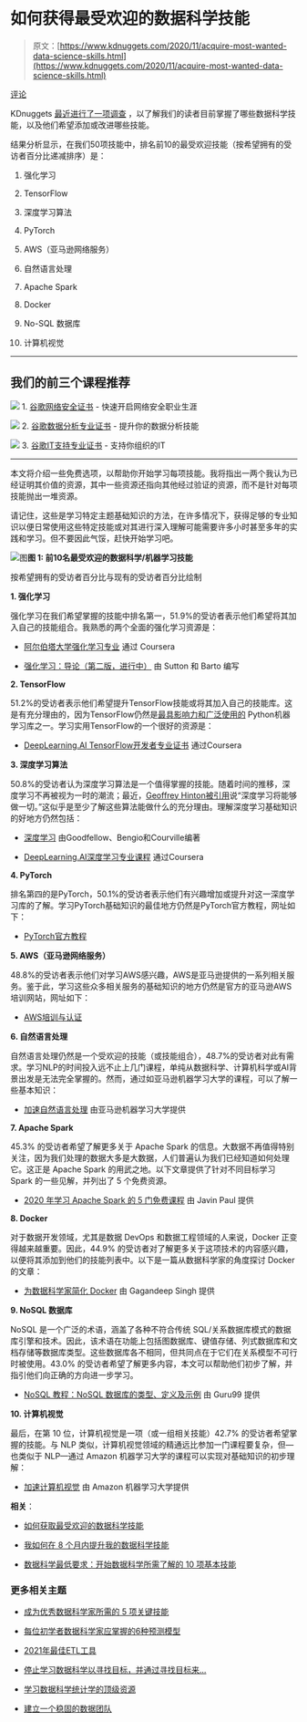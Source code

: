 # 如何获得最受欢迎的数据科学技能

> 原文：[https://www.kdnuggets.com/2020/11/acquire-most-wanted-data-science-skills.html](https://www.kdnuggets.com/2020/11/acquire-most-wanted-data-science-skills.html)

[评论](#comments)

KDnuggets [最近进行了一项调查](/2020/09/modern-data-science-skills.html) ，以了解我们的读者目前掌握了哪些数据科学技能，以及他们希望添加或改进哪些技能。

结果分析显示，在我们50项技能中，排名前10的最受欢迎技能（按希望拥有的受访者百分比递减排序）是：

1.  强化学习

1.  TensorFlow

1.  深度学习算法

1.  PyTorch

1.  AWS（亚马逊网络服务）

1.  自然语言处理

1.  Apache Spark

1.  Docker

1.  No-SQL 数据库

1.  计算机视觉

* * *

## 我们的前三个课程推荐

![](../Images/0244c01ba9267c002ef39d4907e0b8fb.png) 1\. [谷歌网络安全证书](https://www.kdnuggets.com/google-cybersecurity) - 快速开启网络安全职业生涯

![](../Images/e225c49c3c91745821c8c0368bf04711.png) 2\. [谷歌数据分析专业证书](https://www.kdnuggets.com/google-data-analytics) - 提升你的数据分析技能

![](../Images/0244c01ba9267c002ef39d4907e0b8fb.png) 3\. [谷歌IT支持专业证书](https://www.kdnuggets.com/google-itsupport) - 支持你组织的IT

* * *

本文将介绍一些免费选项，以帮助你开始学习每项技能。我将指出一两个我认为已经证明其价值的资源，其中一些资源还指向其他经过验证的资源，而不是针对每项技能抛出一堆资源。

请记住，这些是学习特定主题基础知识的方法，在许多情况下，获得足够的专业知识以便日常使用这些特定技能或对其进行深入理解可能需要许多小时甚至多年的实践和学习。但不要因此气馁，赶快开始学习吧。

![图](../Images/32448441178962a451e950eed98c3fbb.png)**图 1: 前10名最受欢迎的数据科学/机器学习技能**

按希望拥有的受访者百分比与现有的受访者百分比绘制

**1\. 强化学习**

强化学习在我们希望掌握的技能中排名第一，51.9%的受访者表示他们希望将其加入自己的技能组合。我熟悉的两个全面的强化学习资源是：

+   [阿尔伯塔大学强化学习专业](https://www.coursera.org/specializations/reinforcement-learning) 通过 Coursera

+   [强化学习：导论（第二版，进行中）](https://web.stanford.edu/class/psych209/Readings/SuttonBartoIPRLBook2ndEd.pdf) 由 Sutton 和 Barto 编写

**2\. TensorFlow**

51.2%的受访者表示他们希望提升TensorFlow技能或将其加入自己的技能库。这是有充分理由的，因为TensorFlow仍然是[最具影响力和广泛使用的](/2020/11/top-python-libraries-data-science-data-visualization-machine-learning.html) Python机器学习库之一。学习实用TensorFlow的一个很好的资源是：

+   [DeepLearning.AI TensorFlow开发者专业证书](https://www.coursera.org/professional-certificates/tensorflow-in-practice) 通过Coursera

**3. 深度学习算法**

50.8%的受访者认为深度学习算法是一个值得掌握的技能。随着时间的推移，深度学习不再被视为一时的潮流；最近，[Geoffrey Hinton被引用](https://www.technologyreview.com/2020/11/03/1011616/ai-godfather-geoffrey-hinton-deep-learning-will-do-everything/)说“深度学习将能够做一切。”这似乎是至少了解这些算法能做什么的充分理由。理解深度学习基础知识的好地方仍然包括：

+   [深度学习](https://www.deeplearningbook.org/) 由Goodfellow、Bengio和Courville编著

+   [DeepLearning.AI深度学习专业课程](https://www.coursera.org/specializations/deep-learning) 通过Coursera

**4. PyTorch**

排名第四的是PyTorch，50.1%的受访者表示他们有兴趣增加或提升对这一深度学习库的了解。学习PyTorch基础知识的最佳地方仍然是PyTorch官方教程，网址如下：

+   [PyTorch官方教程](https://pytorch.org/tutorials/)

**5. AWS（亚马逊网络服务）**

48.8%的受访者表示他们对学习AWS感兴趣，AWS是亚马逊提供的一系列相关服务。鉴于此，学习这些众多相关服务的基础知识的地方仍然是官方的亚马逊AWS培训网站，网址如下：

+   [AWS培训与认证](https://aws.amazon.com/training/)

**6. 自然语言处理**

自然语言处理仍然是一个受欢迎的技能（或技能组合），48.7%的受访者对此有需求。学习NLP的时间投入远不止上几门课程，单纯从数据科学、计算机科学或AI背景出发是无法完全掌握的。然而，通过如亚马逊机器学习大学的课程，可以了解一些基本知识：

+   [加速自然语言处理](/2020/08/accelerated-nlp-free-amazon-machine-learning-university.html) 由亚马逊机器学习大学提供

**7. Apache Spark**

45.3% 的受访者希望了解更多关于 Apache Spark 的信息。大数据不再值得特别关注，因为我们处理的数据大多是大数据，人们普遍认为我们已经知道如何处理它。这正是 Apache Spark 的用武之地。以下文章提供了针对不同目标学习 Spark 的一些见解，并列出了 5 个免费资源。

+   [2020 年学习 Apache Spark 的 5 门免费课程](https://medium.com/javarevisited/5-free-courses-to-learn-apache-spark-in-2020-bdff2d60c800) 由 Javin Paul 提供

**8\. Docker**

对于数据开发领域，尤其是数据 DevOps 和数据工程领域的人来说，Docker 正变得越来越重要。因此，44.9% 的受访者对了解更多关于这项技术的内容感兴趣，以便将其添加到他们的技能列表中。以下是一篇从数据科学家的角度探讨 Docker 的文章：

+   [为数据科学家简化 Docker](https://towardsdatascience.com/docker-made-easy-for-data-scientists-b32efbc23165) 由 Gagandeep Singh 提供

**9\. NoSQL 数据库**

NoSQL 是一个广泛的术语，涵盖了各种不符合传统 SQL/关系数据库模式的数据库引擎和技术。因此，该术语在功能上包括图数据库、键值存储、列式数据库和文档存储等数据库类型。这些数据库各不相同，但共同点在于它们在关系模型不可行时被使用。43.0% 的受访者希望了解更多内容，本文可以帮助他们初步了解，并指引他们向正确的方向进一步学习。

+   [NoSQL 教程：NoSQL 数据库的类型、定义及示例](https://www.guru99.com/nosql-tutorial.html) 由 Guru99 提供

**10\. 计算机视觉**

最后，在第 10 位，计算机视觉是一项（或一组相关技能）42.7% 的受访者希望掌握的技能。与 NLP 类似，计算机视觉领域的精通远比参加一门课程要复杂，但—也类似于 NLP—通过 Amazon 机器学习大学的课程可以实现对基础知识的初步理解：

+   [加速计算机视觉](https://www.kdnuggets.com/2020/08/accelerated-computer-vision-free-course-amazon.html) 由 Amazon 机器学习大学提供

**相关**：

+   [如何获取最受欢迎的数据科学技能](/2020/09/modern-data-science-skills.html)

+   [我如何在 8 个月内提升我的数据科学技能](/2020/10/level-up-data-science-skills-8-months.html)

+   [数据科学最低要求：开始数据科学所需了解的 10 项基本技能](/2020/10/data-science-minimum-10-essential-skills.html)

### 更多相关主题

+   [成为优秀数据科学家所需的 5 项关键技能](https://www.kdnuggets.com/2021/12/5-key-skills-needed-become-great-data-scientist.html)

+   [每位初学者数据科学家应掌握的6种预测模型](https://www.kdnuggets.com/2021/12/6-predictive-models-every-beginner-data-scientist-master.html)

+   [2021年最佳ETL工具](https://www.kdnuggets.com/2021/12/mozart-best-etl-tools-2021.html)

+   [停止学习数据科学以寻找目标，并通过寻找目标来…](https://www.kdnuggets.com/2021/12/stop-learning-data-science-find-purpose.html)

+   [学习数据科学统计学的顶级资源](https://www.kdnuggets.com/2021/12/springboard-top-resources-learn-data-science-statistics.html)

+   [建立一个稳固的数据团队](https://www.kdnuggets.com/2021/12/build-solid-data-team.html)
